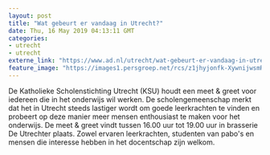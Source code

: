 ```yaml
---
layout: post
title: "Wat gebeurt er vandaag in Utrecht?"
date: Thu, 16 May 2019 04:13:11 GMT
categories: 
- utrecht 
- utrecht 
externe_link: "https://www.ad.nl/utrecht/wat-gebeurt-er-vandaag-in-utrecht~ac29a73b/"
feature_image: "https://images1.persgroep.net/rcs/z1jhyjonfk-XywnijwsmRzuySTs/diocontent/148444477/_fitwidth/400/?appId=21791a8992982cd8da851550a453bd7f&quality=0.7"
---
```


De Katholieke Scholenstichting Utrecht (KSU) houdt een meet & greet voor iedereen die in het onderwijs wil werken. De scholengemeenschap merkt dat het in Utrecht steeds lastiger wordt om goede leerkrachten te vinden en probeert op deze manier meer mensen enthousiast te maken voor het onderwijs. De meet & greet vindt tussen 16.00 uur tot 19.00 uur in brasserie De Utrechter plaats. Zowel ervaren leerkrachten, studenten van pabo's en mensen die interesse hebben in het docentschap zijn welkom.
